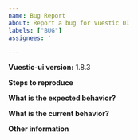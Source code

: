 ```yaml
---
name: Bug Report
about: Report a bug for Vuestic UI
labels: ["BUG"]
assignees: ''

---
```


**Vuestic-ui version:** 1.8.3

**Steps to reproduce**

**What is the expected behavior?**

**What is the current behavior?**

**Other information**
